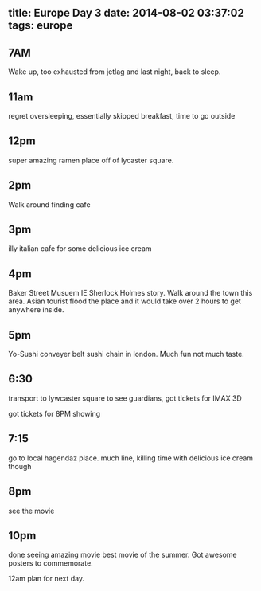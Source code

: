 title: Europe Day 3
date: 2014-08-02 03:37:02
tags: europe
---

7AM
---
Wake up, too exhausted from jetlag and last night, back to sleep.

11am
---
regret oversleeping, essentially skipped breakfast, time to go outside


12pm
---
super amazing ramen place off of lycaster square.


2pm
---
Walk around finding cafe


3pm
---
illy italian cafe for some delicious ice cream

4pm
---
Baker Street Musuem IE Sherlock Holmes story. Walk around the town this area. Asian tourist flood the place and it would take over 2 hours to get anywhere inside.


5pm
---
Yo-Sushi conveyer belt sushi chain in london. Much fun not much taste.

6:30
---
transport to lywcaster square to see guardians, got tickets for IMAX 3D

got tickets for 8PM showing

7:15
---
go to local hagendaz place. much line, killing time with delicious ice cream though

8pm
---
see the movie

10pm
---
done seeing amazing movie
best movie of the summer. Got awesome posters to commemorate.

12am plan for next day.

